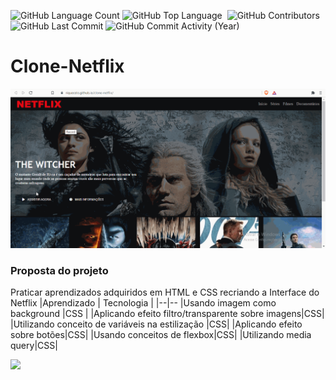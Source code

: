 <img alt="GitHub Language Count" src="https://img.shields.io/github/languages/count/Riquecelo/clone-netflix" /> <img alt="GitHub Top Language" src="https://img.shields.io/github/languages/top/Riquecelo/clone-netflix" /> <img alt="" src="https://img.shields.io/github/repo-size/Riquecelo/clone-netflix" /> <img alt="GitHub Contributors" src="https://img.shields.io/github/contributors/Riquecelo/clone-netflix" /> <img alt="GitHub Last Commit" src="https://img.shields.io/github/last-commit/Riquecelo/clone-netflix" /> <img alt="GitHub Commit Activity (Year)" src="https://img.shields.io/github/commit-activity/y/Riquecelo/clone-netflix" />

# Clone-Netflix
<img src="https://github.com/Riquecelo/clone-netflix/blob/main/img/clone-netflix%20-%20Amostra.gif">

### Proposta do projeto
Praticar aprendizados adquiridos em HTML e CSS recriando a Interface do Netflix
|Aprendizado | Tecnologia |
|--|--
|Usando imagem como background |CSS |
|Aplicando efeito filtro/transparente sobre imagens|CSS|
|Utilizando conceito de variáveis na estilização |CSS|
|Aplicando efeito sobre botões|CSS|
|Usando conceitos de flexbox|CSS|
|Utilizando media query|CSS|

[![](https://img.shields.io/badge/clone-Netflix-red)](https://riquecelo.github.io/clone-netflix/)

